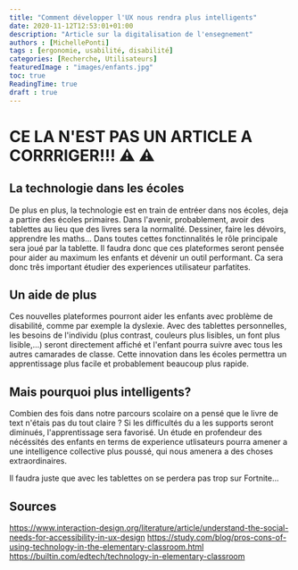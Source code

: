```yaml
---
title: "Comment développer l'UX nous rendra plus intelligents"
date: 2020-11-12T12:53:01+01:00
description: "Article sur la digitalisation de l'ensegnement"
authors : [MichellePonti]
tags : [ergonomie, usabilité, disabilité]
categories: [Recherche, Utilisateurs]
featuredImage : "images/enfants.jpg"
toc: true
ReadingTime: true
draft : true
---
```



# CE LA N'EST PAS UN ARTICLE A CORRRIGER!!! ⚠️ ⚠️
## La technologie dans les écoles 
De plus en plus, la technologie est en train de entréer dans nos écoles, deja a partire des écoles primaires. 
Dans l'avenir, probablement, avoir des tablettes au lieu que des livres sera la normalité. Dessiner, faire les dévoirs, apprendre les maths... Dans toutes cettes fonctinnalités le rôle principale sera joué par la tablette. Il faudra donc que ces plateformes seront pensée pour aider au maximum les enfants et dévenir un outil performant. Ca sera donc três important étudier des experiences utilisateur parfatites. 

## Un aide de plus 
Ces nouvelles plateformes pourront aider les enfants avec problème de disabilité, comme par exemple la dyslexie. Avec des tablettes personnelles, les besoins de l'individu (plus contrast, couleurs plus lisibles, un font plus lisible,...) seront directement affiché et l'enfant pourra suivre avec tous les autres camarades de classe. Cette innovation dans les écoles permettra un apprentissage plus facile et probablement beaucoup plus rapide.

## Mais pourquoi plus intelligents?
Combien des fois dans notre parcours scolaire on a pensé que le livre de text n'étais pas du tout claire ? Si les difficultés du a les supports seront diminués, l'apprentissage sera favorisé. Un étude en profendeur des nécéssités des enfants en terms de experience utlisateurs pourra amener a une intelligence collective plus poussé, qui nous amenera a des choses extraordinaires. 

Il faudra juste que avec les tablettes on se perdera pas trop sur Fortnite...

## Sources
https://www.interaction-design.org/literature/article/understand-the-social-needs-for-accessibility-in-ux-design
https://study.com/blog/pros-cons-of-using-technology-in-the-elementary-classroom.html
https://builtin.com/edtech/technology-in-elementary-classroom



